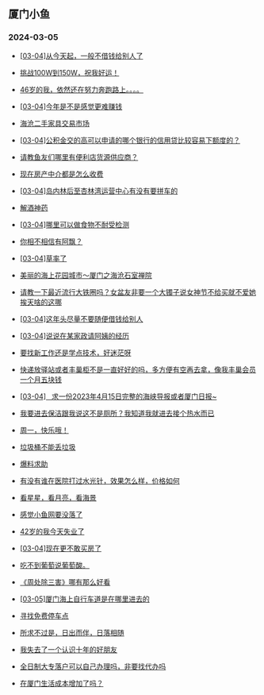 ## 厦门小鱼 
### 2024-03-05

+ [[03-04]从今天起，一般不借钱给别人了](http://bbs.xmfish.com/read-htm-tid-18155276.html)

+ [挑战100W到150W，祝我好运！](http://bbs.xmfish.com/read-htm-tid-18155314.html)

+ [46岁的我，依然还在努力奔跑路上。。。。](http://bbs.xmfish.com/read-htm-tid-18155338.html)

+ [[03-04]今年是不是感觉更难赚钱](http://bbs.xmfish.com/read-htm-tid-18155336.html)

+ [海沧二手家具交易市场](http://bbs.xmfish.com/read-htm-tid-18155295.html)

+ [[03-04]公积金交的高可以申请的哪个银行的信用贷比较容易下额度的？](http://bbs.xmfish.com/read-htm-tid-18155244.html)

+ [请教鱼友们哪里有便利店货源供应商？](http://bbs.xmfish.com/read-htm-tid-18155280.html)

+ [现在房产中介都是怎么收费](http://bbs.xmfish.com/read-htm-tid-18155229.html)

+ [[03-04]岛内林后至杏林湾运营中心有没有要拼车的](http://bbs.xmfish.com/read-htm-tid-18155236.html)

+ [解酒神药](http://bbs.xmfish.com/read-htm-tid-18155317.html)

+ [[03-04]哪里可以做食物不耐受检测](http://bbs.xmfish.com/read-htm-tid-18155346.html)

+ [你相不相信有阿飘？](http://bbs.xmfish.com/read-htm-tid-18155494.html)

+ [[03-04]草率了](http://bbs.xmfish.com/read-htm-tid-18155502.html)

+ [美丽的海上花园城市～厦门之海沧石室禅院](http://bbs.xmfish.com/read-htm-tid-18155469.html)

+ [请教一下最近流行大铁圈吗？女盆友非要一个大镯子说女神节不给买就不爱她挨天啥的这哪](http://bbs.xmfish.com/read-htm-tid-18155345.html)

+ [[03-04]这年头尽量不要随便借钱给别人](http://bbs.xmfish.com/read-htm-tid-18155610.html)

+ [[03-04]说说在某家政请阿姨的经历](http://bbs.xmfish.com/read-htm-tid-18155506.html)

+ [要找新工作还是学点技术，好迷茫呀](http://bbs.xmfish.com/read-htm-tid-18155574.html)

+ [快递放驿站或者丰巢柜不是一直好好的吗，多方便有空再去拿，像我丰巢会员一个月五块钱](http://bbs.xmfish.com/read-htm-tid-18155637.html)

+ [[03-04]   求一份2023年4月15日完整的海峡导报或者厦门日报~](http://bbs.xmfish.com/read-htm-tid-18155466.html)

+ [我要进去保洁跟我说这不是厕所？我知道我就进去接个热水而已](http://bbs.xmfish.com/read-htm-tid-18155599.html)

+ [周一，快乐哦！](http://bbs.xmfish.com/read-htm-tid-18155612.html)

+ [垃圾桶不能丢垃圾](http://bbs.xmfish.com/read-htm-tid-18155663.html)

+ [爆料求助](http://bbs.xmfish.com/read-htm-tid-18155538.html)

+ [有没有谁在医院打过水光针，效果怎么样，价格如何](http://bbs.xmfish.com/read-htm-tid-18155627.html)

+ [看星星，看月亮，看海景](http://bbs.xmfish.com/read-htm-tid-18155550.html)

+ [感觉小鱼网要没落了](http://bbs.xmfish.com/read-htm-tid-18155820.html)

+ [42岁的我今天失业了](http://bbs.xmfish.com/read-htm-tid-18155684.html)

+ [[03-04]现在更不敢买房了](http://bbs.xmfish.com/read-htm-tid-18155700.html)

+ [吃不到葡萄说葡萄酸。](http://bbs.xmfish.com/read-htm-tid-18155675.html)

+ [《周处除三害》哪有那么好看](http://bbs.xmfish.com/read-htm-tid-18155757.html)

+ [[03-05]厦门海上自行车道是在哪里进去的](http://bbs.xmfish.com/read-htm-tid-18155855.html)

+ [寻找免费停车点](http://bbs.xmfish.com/read-htm-tid-18155857.html)

+ [所求不过是，日出而伴，日落相随](http://bbs.xmfish.com/read-htm-tid-18155866.html)

+ [我失去了一个认识十年的好朋友](http://bbs.xmfish.com/read-htm-tid-18156041.html)

+ [全日制大专落户可以自己办理吗，非要找代办吗](http://bbs.xmfish.com/read-htm-tid-18155790.html)

+ [在厦门生活成本增加了吗？](http://bbs.xmfish.com/read-htm-tid-18155851.html)

